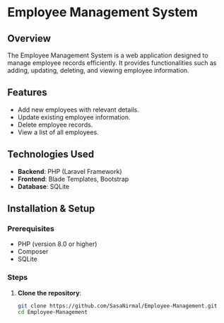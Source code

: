 # Employee Management System

## Overview
The Employee Management System is a web application designed to manage employee records efficiently. It provides functionalities such as adding, updating, deleting, and viewing employee information.

## Features
- Add new employees with relevant details.
- Update existing employee information.
- Delete employee records.
- View a list of all employees.

## Technologies Used
- **Backend**: PHP (Laravel Framework)
- **Frontend**: Blade Templates, Bootstrap
- **Database**: SQLite

## Installation & Setup

### Prerequisites
- PHP (version 8.0 or higher)
- Composer
- SQLite

### Steps
1. **Clone the repository**:
   ```sh
   git clone https://github.com/SasaNirmal/Employee-Management.git
   cd Employee-Management
